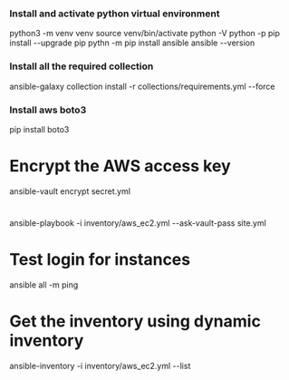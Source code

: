 

### Install and activate python virtual environment
python3 -m venv venv
source venv/bin/activate
python -V
python -p pip install --upgrade pip
pythn -m pip install ansible
ansible --version

### Install all the required collection
ansible-galaxy collection install -r collections/requirements.yml --force

### Install aws boto3
pip install boto3

# Encrypt the AWS access key
ansible-vault encrypt secret.yml

#
ansible-playbook -i inventory/aws_ec2.yml --ask-vault-pass site.yml

# Test login for instances
ansible all -m ping

# Get the inventory using dynamic inventory
ansible-inventory -i inventory/aws_ec2.yml --list
